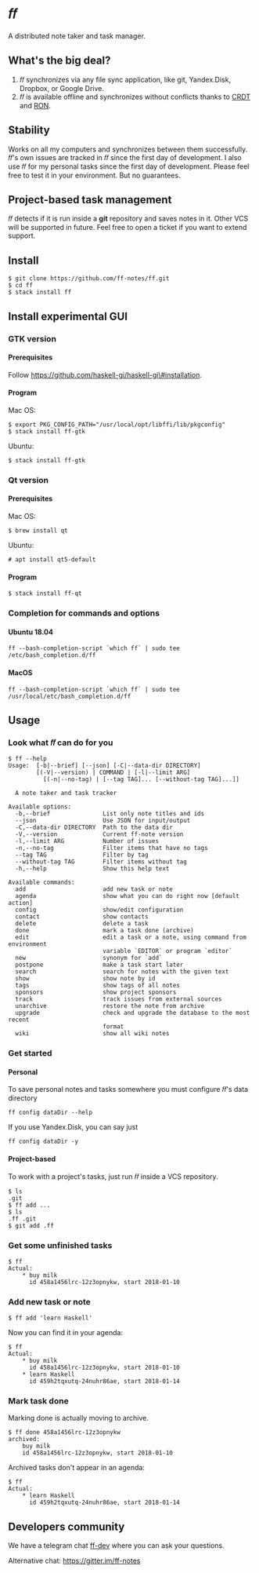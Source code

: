 # 𝑓𝑓

A distributed note taker and task manager.

## What's the big deal?

1.  𝑓𝑓 synchronizes via any file sync application, like git, Yandex.Disk,
    Dropbox, or Google Drive.
2.  𝑓𝑓 is available offline and synchronizes without conflicts thanks to
    [CRDT](https://en.wikipedia.org/wiki/Conflict-free_replicated_data_type)
    and [RON](http://replicated.cc).

## Stability

Works on all my computers and synchronizes between them successfully.
𝑓𝑓's own issues are tracked in 𝑓𝑓 since the first day of development.
I also use 𝑓𝑓 for my personal tasks since the first day of development.
Please feel free to test it in your environment.
But no guarantees.

## Project-based task management

𝑓𝑓 detects if it is run inside a **git** repository and saves notes in it.
Other VCS will be supported in future.
Feel free to open a ticket if you want to extend support.

## Install

    $ git clone https://github.com/ff-notes/ff.git
    $ cd ff
    $ stack install ff

## Install experimental GUI

### GTK version

#### Prerequisites

Follow https://github.com/haskell-gi/haskell-gi\#installation.

#### Program

Mac OS:

    $ export PKG_CONFIG_PATH="/usr/local/opt/libffi/lib/pkgconfig"
    $ stack install ff-gtk

Ubuntu:

    $ stack install ff-gtk

### Qt version

#### Prerequisites

Mac OS:

    $ brew install qt

Ubuntu:

    # apt install qt5-default

#### Program

    $ stack install ff-qt

### Completion for commands and options

#### Ubuntu 18.04

    ff --bash-completion-script `which ff` | sudo tee /etc/bash_completion.d/ff

#### MacOS

    ff --bash-completion-script `which ff` | sudo tee /usr/local/etc/bash_completion.d/ff

## Usage

### Look what 𝑓𝑓 can do for you

    $ ff --help
    Usage:  [-b|--brief] [--json] [-C|--data-dir DIRECTORY]
            [(-V|--version) | COMMAND | [-l|--limit ARG]
              [(-n|--no-tag) | [--tag TAG]... [--without-tag TAG]...]]

      A note taker and task tracker

    Available options:
      -b,--brief               List only note titles and ids
      --json                   Use JSON for input/output
      -C,--data-dir DIRECTORY  Path to the data dir
      -V,--version             Current ff-note version
      -l,--limit ARG           Number of issues
      -n,--no-tag              Filter items that have no tags
      --tag TAG                Filter by tag
      --without-tag TAG        Filter items without tag
      -h,--help                Show this help text

    Available commands:
      add                      add new task or note
      agenda                   show what you can do right now [default action]
      config                   show/edit configuration
      contact                  show contacts
      delete                   delete a task
      done                     mark a task done (archive)
      edit                     edit a task or a note, using command from environment
                               variable `EDITOR` or program `editor`
      new                      synonym for `add`
      postpone                 make a task start later
      search                   search for notes with the given text
      show                     show note by id
      tags                     show tags of all notes
      sponsors                 show project sponsors
      track                    track issues from external sources
      unarchive                restore the note from archive
      upgrade                  check and upgrade the database to the most recent
                               format
      wiki                     show all wiki notes

### Get started

#### Personal

To save personal notes and tasks somewhere you must configure 𝑓𝑓's data
directory

    ff config dataDir --help

If you use Yandex.Disk, you can say just

    ff config dataDir -y

#### Project-based

To work with a project's tasks, just run 𝑓𝑓 inside a VCS repository.

    $ ls
    .git
    $ ff add ...
    $ ls
    .ff .git
    $ git add .ff

### Get some unfinished tasks

    $ ff
    Actual:
        * buy milk
          id 458a1456lrc-12z3opnykw, start 2018-01-10

### Add new task or note

    $ ff add 'learn Haskell'

Now you can find it in your agenda:

    $ ff
    Actual:
        * buy milk
          id 458a1456lrc-12z3opnykw, start 2018-01-10
        * learn Haskell
          id 459h2tqxutq-24nuhr86ae, start 2018-01-14

### Mark task done

Marking done is actually moving to archive.

    $ ff done 458a1456lrc-12z3opnykw
    archived:
        buy milk
        id 458a1456lrc-12z3opnykw, start 2018-01-10

Archived tasks don't appear in an agenda:

    $ ff
    Actual:
        * learn Haskell
          id 459h2tqxutq-24nuhr86ae, start 2018-01-14

## Developers community

We have a telegram chat [ff-dev](https://t.me/ff_dev) where you can ask your questions.

Alternative chat: https://gitter.im/ff-notes
